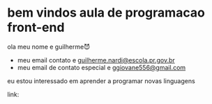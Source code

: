# bem vindos aula de programacao front-end
ola meu nome e guilherme😈
- meu email contato e guilherme.nardi@escola.pr.gov.br
- meu email de contato especial e ggiovane556@gmail.com

eu estou interessado em aprender a programar novas linguagens

link:

